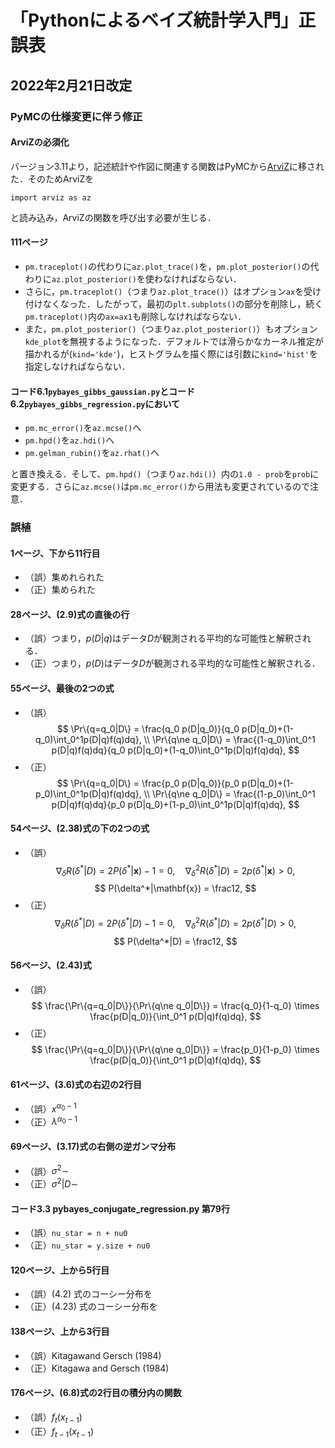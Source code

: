 # 「Pythonによるベイズ統計学入門」正誤表

## 2022年2月21日改定

### PyMCの仕様変更に伴う修正

#### ArviZの必須化

バージョン3.11より，記述統計や作図に関連する関数はPyMCから[ArviZ](https://arviz-devs.github.io/arviz/index.html)に移された．そのためArviZを

```IPython
import arviz as az
```

と読み込み，ArviZの関数を呼び出す必要が生じる．

#### 111ページ

+ `pm.traceplot()`の代わりに`az.plot_trace()`を，`pm.plot_posterior()`の代わりに`az.plot_posterior()`を使わなければならない．
+ さらに，`pm.traceplot()`（つまり`az.plot_trace()`）はオプション`ax`を受け付けなくなった．したがって，最初の`plt.subplots()`の部分を削除し，続く`pm.traceplot()`内の`ax=ax1`も削除しなければならない．
+ また，`pm.plot_posterior()`（つまり`az.plot_posterior()`）もオプション`kde_plot`を無視するようになった．デフォルトでは滑らかなカーネル推定が描かれるが(`kind='kde'`)，ヒストグラムを描く際には引数に`kind='hist'`を指定しなければならない．

#### コード6.1`pybayes_gibbs_gaussian.py`とコード6.2`pybayes_gibbs_regression.py`において

+ `pm.mc_error()`を`az.mcse()`へ
+ `pm.hpd()`を`az.hdi()`へ
+ `pm.gelman_rubin()`を`az.rhat()`へ

と置き換える．そして、`pm.hpd()`（つまり`az.hdi()`）内の`1.0 - prob`を`prob`に変更する．さらに`az.mcse()`は`pm.mc_error()`から用法も変更されているので注意．

### 誤植

#### 1ページ、下から11行目

+ （誤）集めれられた
+ （正）集められた

#### 28ページ、(2.9)式の直後の行

+ （誤）つまり，$p(D|q)$はデータ$D$が観測される平均的な可能性と解釈される．
+ （正）つまり，$p(D)$はデータ$D$が観測される平均的な可能性と解釈される．

#### 55ページ、最後の2つの式

+ （誤）
$$
 \Pr\{q=q_0|D\}
 = \frac{q_0 p(D|q_0)}{q_0 p(D|q_0)+(1-q_0)\int_0^1p(D|q)f(q)dq}, \\
 \Pr\{q\ne q_0|D\}
 = \frac{(1-q_0)\int_0^1 p(D|q)f(q)dq}{q_0 p(D|q_0)+(1-q_0)\int_0^1p(D|q)f(q)dq},
$$
+ （正）
$$
 \Pr\{q=q_0|D\}
 = \frac{p_0 p(D|q_0)}{p_0 p(D|q_0)+(1-p_0)\int_0^1p(D|q)f(q)dq}, \\
 \Pr\{q\ne q_0|D\}
 = \frac{(1-p_0)\int_0^1 p(D|q)f(q)dq}{p_0 p(D|q_0)+(1-p_0)\int_0^1p(D|q)f(q)dq},
$$

#### 54ページ、(2.38)式の下の2つの式

+ （誤）
$$
 \nabla_\delta R(\delta^*|D) = 2P(\delta^*|\mathbf{x}) - 1 = 0,\quad
 \nabla_\delta^2 R(\delta^*|D) = 2p(\delta^*|\mathbf{x}) > 0,
$$
$$
 P(\delta^*|\mathbf{x}) = \frac12,
$$
+ （正）
$$
 \nabla_\delta R(\delta^*|D) = 2P(\delta^*|D) - 1 = 0,\quad
 \nabla_\delta^2 R(\delta^*|D) = 2p(\delta^*|D) > 0,
$$
$$
 P(\delta^*|D) = \frac12,
$$

#### 56ページ、(2.43)式

+ （誤）
$$
 \frac{\Pr\{q=q_0|D\}}{\Pr\{q\ne q_0|D\}}
 = \frac{q_0}{1-q_0} \times \frac{p(D|q_0)}{\int_0^1 p(D|q)f(q)dq},
$$
+ （正）
$$
 \frac{\Pr\{q=q_0|D\}}{\Pr\{q\ne q_0|D\}}
 = \frac{p_0}{1-p_0} \times \frac{p(D|q_0)}{\int_0^1 p(D|q)f(q)dq},
$$

#### 61ページ、(3.6)式の右辺の2行目

+ （誤）$x^{\alpha_0-1}$
+ （正）$\lambda^{\alpha_0-1}$
#### 69ページ、(3.17)式の右側の逆ガンマ分布

+ （誤）$\sigma^2\sim$
+ （正）$\sigma^2|D\sim$

#### コード3.3 pybayes\_conjugate\_regression.py 第79行

+ （誤）`nu_star = n + nu0`
+ （正）`nu_star = y.size + nu0`

#### 120ページ、上から5行目

+ （誤）(4.2) 式のコーシー分布を
+ （正）(4.23) 式のコーシー分布を

#### 138ページ、上から3行目

+ （誤）Kitagawand Gersch (1984)
+ （正）Kitagawa and Gersch (1984)

#### 176ページ、(6.8)式の2行目の積分内の関数

+ （誤）$f_t(x_{t-1})$
+ （正）$f_{t-1}(x_{t-1})$
